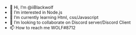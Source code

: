- 👋 Hi, I’m @iiBlackwolf
- 👀 I’m interested in Node.js
- 🌱 I’m currently learning Html, css/Javascript
- 💞️ I’m looking to collaborate on Discord server/Discord Client
- 📫 How to reach me WOLF#8712

<!---
iiBlackwolf/iiBlackwolf is a ✨ special ✨ repository because its `README.md` (this file) appears on your GitHub profile.
You can click the Preview link to take a look at your changes.
--->
